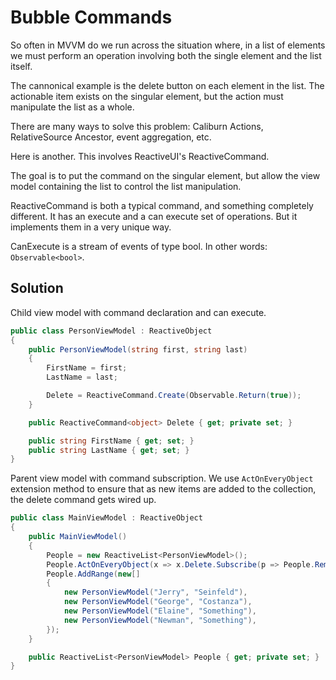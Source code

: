 Bubble Commands
===============

So often in MVVM do we run across the situation where, in a list of elements we must perform an operation involving both the single element and the list itself.

The cannonical example is the delete button on each element in the list. The actionable item exists on the singular element, but the action must manipulate the list as a whole.

There are many ways to solve this problem: Caliburn Actions, RelativeSource Ancestor, event aggregation, etc.

Here is another. This involves ReactiveUI's ReactiveCommand.

The goal is to put the command on the singular element, but allow the view model containing the list to control the list manipulation.

ReactiveCommand is both a typical command, and something completely different. It has an execute and a can execute set of operations. But it implements them in a very unique way.

CanExecute is a stream of events of type bool. In other words: `Observable<bool>`. 


Solution
--------

Child view model with command declaration and can execute.

```c#
public class PersonViewModel : ReactiveObject
{
    public PersonViewModel(string first, string last)
    {
        FirstName = first;
        LastName = last;

        Delete = ReactiveCommand.Create(Observable.Return(true));
    }

    public ReactiveCommand<object> Delete { get; private set; }

    public string FirstName { get; set; }
    public string LastName { get; set; }
}
```

Parent view model with command subscription. We use `ActOnEveryObject` extension method to ensure that as new items are added to the collection, the delete command gets wired up.

```c#
public class MainViewModel : ReactiveObject
{
    public MainViewModel()
    {
        People = new ReactiveList<PersonViewModel>();
        People.ActOnEveryObject(x => x.Delete.Subscribe(p => People.Remove((PersonViewModel) p)), _ => { });
        People.AddRange(new[]
        {
            new PersonViewModel("Jerry", "Seinfeld"),
            new PersonViewModel("George", "Costanza"),
            new PersonViewModel("Elaine", "Something"),
            new PersonViewModel("Newman", "Something"),
        });
    }

    public ReactiveList<PersonViewModel> People { get; private set; }
}
```


